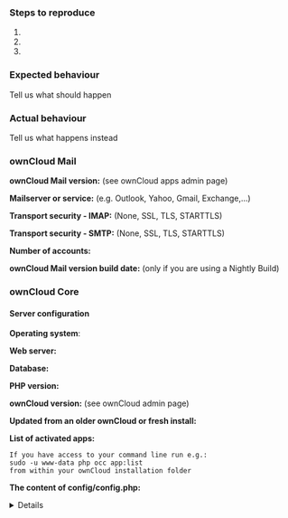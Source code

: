 ### Steps to reproduce
1.
2.
3.

### Expected behaviour
Tell us what should happen

### Actual behaviour
Tell us what happens instead

### ownCloud Mail

**ownCloud Mail version:** (see ownCloud apps admin page)

**Mailserver or service:** (e.g. Outlook, Yahoo, Gmail, Exchange,...)

**Transport security - IMAP:** (None, SSL, TLS, STARTTLS) 

**Transport security - SMTP:** (None, SSL, TLS, STARTTLS)

**Number of accounts:**

**ownCloud Mail version build date:** (only if you are using a Nightly Build)


### ownCloud Core

#### Server configuration
**Operating system**:

**Web server:**

**Database:**

**PHP version:**

**ownCloud version:** (see ownCloud admin page)

**Updated from an older ownCloud or fresh install:**

**List of activated apps:**

```
If you have access to your command line run e.g.:
sudo -u www-data php occ app:list
from within your ownCloud installation folder
```

**The content of config/config.php:**

<details>
```
If you have access to your command line run e.g.:
sudo -u www-data php occ config:list system
from within your ownCloud installation folder

or 

Insert your config.php content here
(Without the database password, passwordsalt and secret)
```
</details>

#### Client configuration
**Browser:**

**Operating system:**

#### Logs
##### Web server error log
```
Insert your webserver log here
```

##### ownCloud log (data/owncloud.log)
<details>
```
Insert your ownCloud log here
```
</details>

##### Horde IMAP log (data/horde_imap.log)
<details>
```
Insert your horde IMAP log here, see https://github.com/owncloud/mail#debug-mode
```
</details>

##### Horde SMTP log (data/horde_smtp.log)
<details>
```
Insert your horde SMTP log here, see https://github.com/owncloud/mail#debug-mode
```
</details>

##### Browser log
<details>
```
Insert your browser log here, this could for example include:

a) The javascript console log
b) The network log 
c) ...
```
</details>
